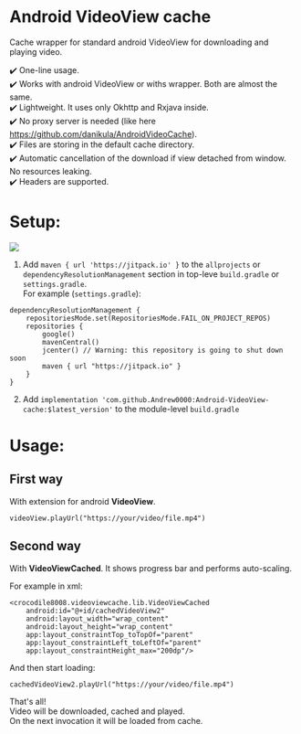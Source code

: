 # Android VideoView cache  
Cache wrapper for standard android VideoView for downloading and playing video.

✔️ One-line usage.  
✔️ Works with android VideoView or withs wrapper. Both are almost the same.  
✔️ Lightweight. It uses only Okhttp and Rxjava inside.  
✔️ No proxy server is needed (like here https://github.com/danikula/AndroidVideoCache).  
✔️ Files are storing in the default cache directory.  
✔️ Automatic cancellation of the download if view detached from window. No resources leaking.  
✔️ Headers are supported.  

# Setup:  

[![](https://jitpack.io/v/Andrew0000/Android-VideoView-cache.svg)](https://jitpack.io/#Andrew0000/Android-VideoView-cache)

1. Add `maven { url 'https://jitpack.io' }` to the `allprojects` or `dependencyResolutionManagement` section in top-leve `build.gradle` or `settings.gradle`.  
For example (`settings.gradle`):
```
dependencyResolutionManagement {
    repositoriesMode.set(RepositoriesMode.FAIL_ON_PROJECT_REPOS)
    repositories {
        google()
        mavenCentral()
        jcenter() // Warning: this repository is going to shut down soon
        maven { url "https://jitpack.io" }
    }
}
```
2. Add `implementation 'com.github.Andrew0000:Android-VideoView-cache:$latest_version'` to the module-level `build.gradle`

# Usage:

## First way  
With extension for android **VideoView**.

```
videoView.playUrl("https://your/video/file.mp4")
```


## Second way  
With **VideoViewCached**. It shows progress bar and performs auto-scaling. 

For example in xml:

    <crocodile8008.videoviewcache.lib.VideoViewCached
        android:id="@+id/cachedVideoView2"
        android:layout_width="wrap_content"
        android:layout_height="wrap_content"
        app:layout_constraintTop_toTopOf="parent"
        app:layout_constraintLeft_toLeftOf="parent"
        app:layout_constraintHeight_max="200dp"/>

And then start loading:
```
cachedVideoView2.playUrl("https://your/video/file.mp4")
```
That's all!  
Video will be downloaded, cached and played.  
On the next invocation it will be loaded from cache.  
